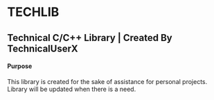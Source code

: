 # TECHLIB
## Technical C/C++ Library | Created By TechnicalUserX

#### Purpose
This library is created for the sake of assistance for personal projects.
Library will be updated when there is a need.
